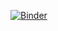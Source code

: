 [![Binder](https://mybinder.org/badge_logo.svg)](https://mybinder.org/v2/gh/EricUC/workshop-IntroDataVisualization/tree/master/2019Summer/notebooks)
